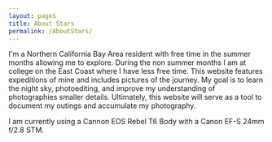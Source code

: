 ```yaml
---
layout: pageS
title: About Stars
permalink: /AboutStars/
---
```


I'm a Northern California Bay Area resident with free time in the summer months allowing me to explore. 
During the non summer months I am at college on the East Coast where I have less free time.
This website features expeditions of mine and includes pictures of the journey. 
My goal is to learn the night sky, photoediting, and improve my understanding of photographies smaller details. 
Ultimately, this website will serve as a tool to document my outings and accumulate my photography.

I am currently using a Cannon EOS Rebel T6 Body with a Canon EF-S 24mm f/2.8 STM.